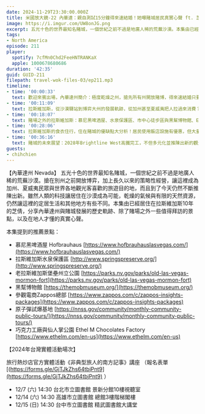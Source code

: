 ```yaml
---
date: 2024-11-29T23:30:00.000Z
title: 米國放大鏡-22 內華達：親自測試15分鐘得來速結婚！她曝賭城居民真實心聲 ft. 芝倩 (ep.211)
image: https://i.imgur.com/UW8onJG.png
excerpt: 五光十色的世界最知名賭城，一個世紀之前不過是地廣人稀的荒蕪沙漠。本集由已經居住在拉斯維加斯10年的芝倩，分享內華達州與賭城發展的歷史軌跡、除了賭場之外一些值得拜訪的景點，以及在地人才懂的真實心聲。
tags:
- North America
episode: 211
player:
  spotify: 7cfMn0Chd2FeeHNTRANKaX
  apple: 1000678680686
duration: '42:35'
guid: GUID-211
filepath: travel-wok-files-03/ep211.mp3
timeline:
- time: '00:00:33'
  text: 歡迎來賓出場，內華達州簡介：極度乾燥之州，搶先所有州開放賭博，得來速結婚只要15分鐘！
- time: '00:11:09'
  text: 拉斯維加斯，從沙漠驛站到博弈大州的發展軌跡，從加州甚至夏威夷把人拉過來消費？
- time: '00:18:07'
  text: 賭場之外的拉斯維加斯：慕尼黑啤酒屋、水泉保護區、市中心徒步區與黑幫博物館、Ethel 巧克力工廠
- time: '00:28:06'
  text: 拉斯維加斯的食衣住行，住在賭城的優缺點大分析！居民使用飯店設施有優惠，但大量人潮湧入讓人吃不消
- time: '00:36:16'
  text: 賭城的未來展望：2028年Brightline West高鐵完工，不但多元化並推陳出新的觀光發展
guests:
- chihchien
---
```

【內華達州 Nevada】 五光十色的世界最知名賭城，一個世紀之前不過是地廣人稀的荒蕪沙漠。搶在別州之前開放博弈，加上長久以來的策略性經營，讓這裡成為加州、夏威夷民眾與世界各地觀光客喜歡的旅遊目的地，而且到了今天仍然不斷推陳出新。雖然人類的科技讓居住在沙漠成為可能，乾燥的氣候與有限的天然資源，仍然讓這裡的定居生活和其他地方有些不同。本集由已經居住在拉斯維加斯10年的芝倩，分享內華達州與賭城發展的歷史軌跡、除了賭場之外一些值得拜訪的景點，以及在地人才懂的真實心聲。

本集提到的推薦景點：

* 慕尼黑啤酒屋 Hofbrauhaus [https://www.hofbrauhauslasvegas.com/](https://www.hofbrauhauslasvegas.com/)
* 拉斯維加斯水泉保護區 [http://www.springspreserve.org/](http://www.springspreserve.org/)
* 老拉斯維加斯堡壘州立公園 [https://parks.nv.gov/parks/old-las-vegas-mormon-fort](https://parks.nv.gov/parks/old-las-vegas-mormon-fort)
* 黑幫博物館 ​​​​​[​https://themobmuseum.org/](​https://themobmuseum.org/)
* 參觀電商Zappos總部 [https://www.zappos.com/c/zappos-insights-packages](https://www.zappos.com/c/zappos-insights-packages)
* 原子彈試爆基地 [https://nnss.gov/community/monthly-community-public-tours/](https://nnss.gov/community/monthly-community-public-tours/)
* 巧克力工廠與仙人掌公園 Ethel M Chocolates Factory [https://www.ethelm.com/en-us](https://www.ethelm.com/en-us)

【2024年台灣實體活動場次】 

旅行熱炒店官方實體活動《非典型旅人的南方記事》講座 （報名表單 [(https://forms.gle/GjTJkZhs64tbjPnt9](https://forms.gle/GjTJkZhs64tbjPnt9) ）

* 12/7 (六) 14:30 台北市立圖書館 景新分館10樓視聽室
* 12/14 (六) 14:30 高雄市立圖書館 總館3樓階梯閣樓
* 12/15 (日) 14:30 台中市立圖書館 精武圖書館大講堂
